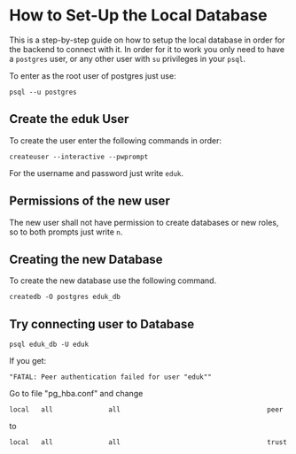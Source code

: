 # How to Set-Up the Local Database

This is a step-by-step guide on how to setup the local database in order for the backend to connect with it. In order for it to work you only need to have a `postgres` user, or any other user with `su` privileges in your `psql`.

To enter as the root user of postgres just use:

```
psql --u postgres
```

## Create the eduk User

To create the user enter the following commands in order:

```
createuser --interactive --pwprompt
```

For the username and password just write `eduk`.

## Permissions of the new user

The new user shall not have permission to create databases or new roles, so to both prompts just write `n`.

## Creating the new Database

To create the new database use the following command.

```
createdb -O postgres eduk_db
```

## Try connecting user to Database

```
psql eduk_db -U eduk
```

If you get:
``` 
"FATAL: Peer authentication failed for user "eduk""
```

Go to file "pg\_hba.conf" and change
```
local   all              all                                     peer
```

to

```
local   all              all                                     trust
